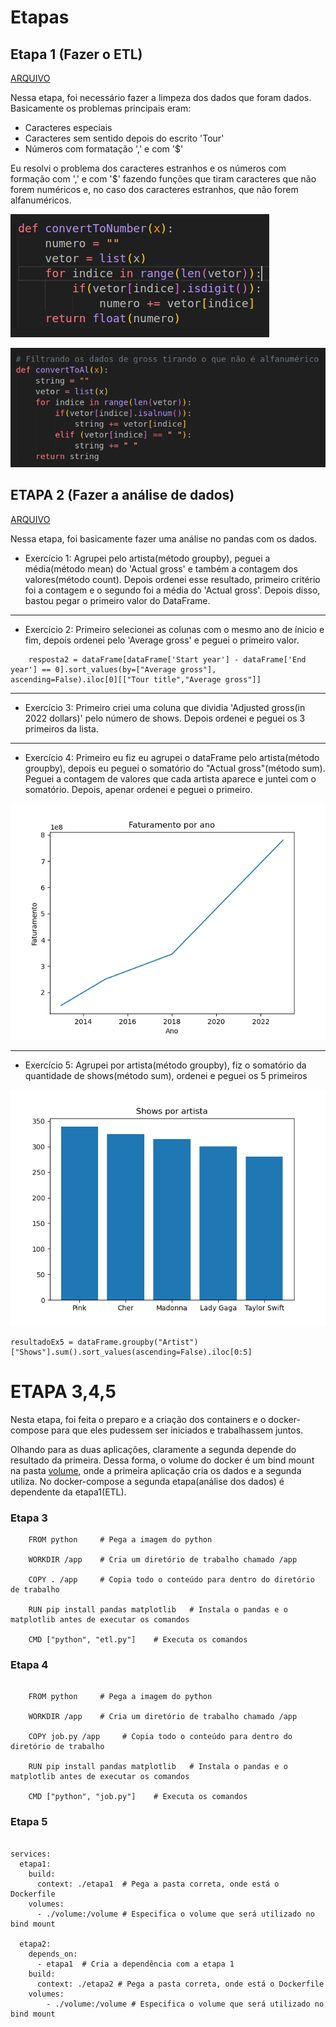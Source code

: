 # Etapas 


## Etapa 1 (Fazer o ETL)

[ARQUIVO](./etapa1/)

Nessa etapa, foi necessário fazer a limpeza dos dados que foram dados. Basicamente os problemas principais eram:

- Caracteres especiais
- Caracteres sem sentido depois do escrito 'Tour'
- Números com formatação ',' e com '$'


Eu resolvi o problema dos caracteres estranhos e os números com formação com ',' e com '$' fazendo funções que tiram caracteres que não forem numéricos e, no caso dos caracteres estranhos, que não forem alfanuméricos.

![funcaoNumérico](../Evidencias/funcao1.png)

![funcaoAlfaNumerico](../Evidencias/funcao2.png)

## ETAPA 2 (Fazer a análise de dados)

[ARQUIVO](./etapa2/)

Nessa etapa, foi basicamente fazer uma análise no pandas com os dados.

- Exercício 1: Agrupei pelo artista(método groupby), peguei a média(método mean) do 'Actual gross' e também a contagem dos valores(método count). Depois ordenei esse resultado, primeiro critério foi a contagem e o segundo foi a média do 'Actual gross'. Depois disso, bastou pegar o primeiro valor do DataFrame. 

---

- Exercício 2: Primeiro selecionei as colunas com o mesmo ano de ínicio e fim, depois ordenei pelo 'Average gross' e peguei o primeiro valor. 

```
    resposta2 = dataFrame[dataFrame['Start year'] - dataFrame['End year'] == 0].sort_values(by=["Average gross"], ascending=False).iloc[0][["Tour title","Average gross"]]

```
---

- Exercício 3: Primeiro criei uma coluna que dividia 'Adjusted gross(in 2022 dollars)' pelo número de shows. Depois ordenei e peguei os 3 primeiros da lista.

---

- Exercício 4: Primeiro eu fiz eu agrupei o dataFrame pelo artista(método groupby), depois eu peguei o somatório do "Actual gross"(método sum). Peguei a contagem de valores que cada artista aparece e juntei com o somatório. Depois, apenar ordenei e peguei o primeiro.

![Imagem](../Desafio/volume/Q4.png)

---

- Exercício 5: Agrupei por artista(método groupby), fiz o somatório da quantidade de shows(método sum), ordenei e peguei os 5 primeiros

![Imagem](../Desafio/volume/Q5.png)

```
resultadoEx5 = dataFrame.groupby("Artist")["Shows"].sum().sort_values(ascending=False).iloc[0:5]

```

# ETAPA 3,4,5 

Nesta etapa, foi feita o preparo e a criação dos containers e o docker-compose para que eles pudessem ser iniciados e trabalhassem juntos.

Olhando para as duas aplicações, claramente a segunda depende do resultado da primeira. Dessa forma, o volume do docker é um bind mount na pasta [volume](./volume/), onde a primeira aplicação cria os dados e a segunda utiliza. No docker-compose a segunda etapa(análise dos dados) é dependente da etapa1(ETL).

### Etapa 3

```
    FROM python     # Pega a imagem do python

    WORKDIR /app    # Cria um diretório de trabalho chamado /app

    COPY . /app     # Copia todo o conteúdo para dentro do diretório de trabalho

    RUN pip install pandas matplotlib   # Instala o pandas e o matplotlib antes de executar os comandos

    CMD ["python", "etl.py"]    # Executa os comandos

```

### Etapa 4

```

    FROM python     # Pega a imagem do python

    WORKDIR /app    # Cria um diretório de trabalho chamado /app

    COPY job.py /app     # Copia todo o conteúdo para dentro do diretório de trabalho

    RUN pip install pandas matplotlib   # Instala o pandas e o matplotlib antes de executar os comandos

    CMD ["python", "job.py"]    # Executa os comandos

```

### Etapa 5

```

services:
  etapa1:
    build:
      context: ./etapa1  # Pega a pasta correta, onde está o Dockerfile
    volumes:
      - ./volume:/volume # Especifica o volume que será utilizado no bind mount
    
  etapa2:
    depends_on:
      - etapa1  # Cria a dependência com a etapa 1
    build:
      context: ./etapa2 # Pega a pasta correta, onde está o Dockerfile
    volumes:
        - ./volume:/volume # Especifica o volume que será utilizado no bind mount

```


 


